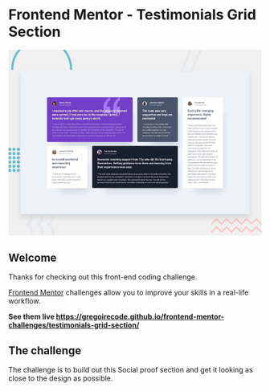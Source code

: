 # Frontend Mentor - Testimonials Grid Section

![Design preview for the Testimonials Grid Section coding challenge](./design/desktop-preview.jpg)

## Welcome

Thanks for checking out this front-end coding challenge.

[Frontend Mentor](https://www.frontendmentor.io) challenges allow you to improve your skills in a real-life workflow.

**See them live https://gregoirecode.github.io/frontend-mentor-challenges/testimonials-grid-section/**

## The challenge

The challenge is to build out this Social proof section and get it looking as close to the design as possible.
